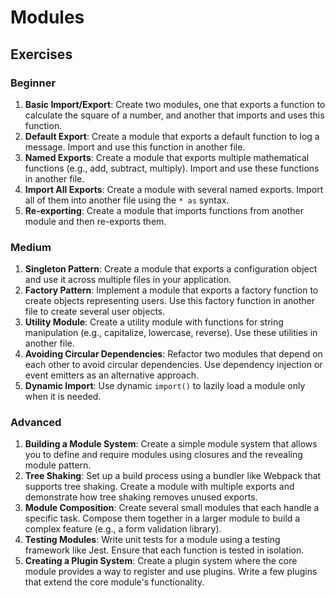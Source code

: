 
# Modules

## Exercises

### Beginner

1. **Basic Import/Export**: Create two modules, one that exports a function to calculate the square of a number, and another that imports and uses this function.
2. **Default Export**: Create a module that exports a default function to log a message. Import and use this function in another file.
3. **Named Exports**: Create a module that exports multiple mathematical functions (e.g., add, subtract, multiply). Import and use these functions in another file.
4. **Import All Exports**: Create a module with several named exports. Import all of them into another file using the `* as` syntax.
5. **Re-exporting**: Create a module that imports functions from another module and then re-exports them.

### Medium

1. **Singleton Pattern**: Create a module that exports a configuration object and use it across multiple files in your application.
2. **Factory Pattern**: Implement a module that exports a factory function to create objects representing users. Use this factory function in another file to create several user objects.
3. **Utility Module**: Create a utility module with functions for string manipulation (e.g., capitalize, lowercase, reverse). Use these utilities in another file.
4. **Avoiding Circular Dependencies**: Refactor two modules that depend on each other to avoid circular dependencies. Use dependency injection or event emitters as an alternative approach.
5. **Dynamic Import**: Use dynamic `import()` to lazily load a module only when it is needed.

### Advanced

1. **Building a Module System**: Create a simple module system that allows you to define and require modules using closures and the revealing module pattern.
2. **Tree Shaking**: Set up a build process using a bundler like Webpack that supports tree shaking. Create a module with multiple exports and demonstrate how tree shaking removes unused exports.
3. **Module Composition**: Create several small modules that each handle a specific task. Compose them together in a larger module to build a complex feature (e.g., a form validation library).
4. **Testing Modules**: Write unit tests for a module using a testing framework like Jest. Ensure that each function is tested in isolation.
5. **Creating a Plugin System**: Create a plugin system where the core module provides a way to register and use plugins. Write a few plugins that extend the core module's functionality.
